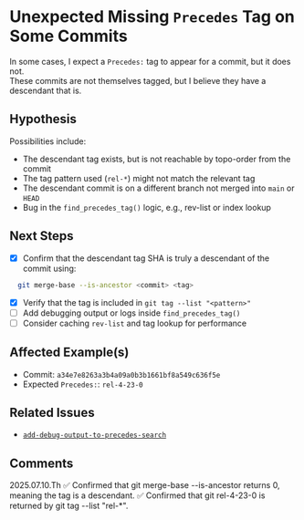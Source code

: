 
# Unexpected Missing `Precedes` Tag on Some Commits

In some cases, I expect a `Precedes:` tag to appear for a commit, but it does not.  
These commits are not themselves tagged, but I believe they have a descendant that is.

## Hypothesis

Possibilities include:

- The descendant tag exists, but is not reachable by topo-order from the commit
- The tag pattern used (`rel-*`) might not match the relevant tag
- The descendant commit is on a different branch not merged into `main` or `HEAD`
- Bug in the `find_precedes_tag()` logic, e.g., rev-list or index lookup

## Next Steps

- [X] Confirm that the descendant tag SHA is truly a descendant of the commit using:

```bash
  git merge-base --is-ancestor <commit> <tag>
```

- [X] Verify that the tag is included in `git tag --list "<pattern>"`
- [ ] Add debugging output or logs inside `find_precedes_tag()`
- [ ] Consider caching `rev-list` and tag lookup for performance

## Affected Example(s)

- Commit: `a34e7e8263a3b4a09a0b3b1661bf8a549c636f5e`
- Expected `Precedes:`: `rel-4-23-0`

## Related Issues

- [`add-debug-output-to-precedes-search`](add-debug-output-to-precedes-search.md)

## Comments

2025.07.10.Th
✅ Confirmed that git merge-base --is-ancestor returns 0, meaning the tag is a descendant.
✅ Confirmed that git rel-4-23-0 is returned by git tag --list "rel-*".
